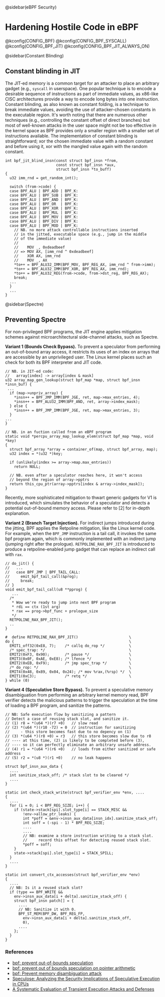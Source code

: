 @sidebar(eBPF Security)
# Hardening Hostile Code in eBPF
@kconfig(CONFIG_BPF)
@kconfig(CONFIG_BPF_SYSCALL)
@kconfig(CONFIG_BPF_JIT)
@kconfig(CONFIG_BPF_JIT_ALWAYS_ON)

@sidebar(Constant Blinding)
## Constant blinding in JIT

The JIT-ed memory is a common target 
for an attacker 
to place an arbitrary gadget 
(e.g., `syscall` in userspace).
One popular technique 
is to encode a desirable sequence of instructions 
as part of immediate values,
as x86-like CISC architectures 
provide a way to encode long bytes
into one instruction.
Constant blinding, 
as also known as constant folding,
is a technique 
to break immediate values,
avoiding the use of attacker-chosen constants
in the executable region.
It's worth noting that
there are numerous other techniques
(e.g., controlling the constant offset of direct branches)
but most of well-known attacks 
in the user space 
might not be too effective 
in the kernel space
as BPF provides only a smaller region 
with a smaller set of instructions available.
The implementation of constant blinding
is straightforward; xor the chosen immediate value 
with a random constant and before using it,
xor with the mangled value again with the random constant.


~~~~{.c}
int bpf_jit_blind_insn(const struct bpf_insn *from,
                       const struct bpf_insn *aux,
                       struct bpf_insn *to_buff)
{
  u32 imm_rnd = get_random_int();

  switch (from->code) {
  case BPF_ALU | BPF_ADD | BPF_K:
  case BPF_ALU | BPF_SUB | BPF_K:
  case BPF_ALU | BPF_AND | BPF_K:
  case BPF_ALU | BPF_OR  | BPF_K:
  case BPF_ALU | BPF_XOR | BPF_K:
  case BPF_ALU | BPF_MUL | BPF_K:
  case BPF_ALU | BPF_MOV | BPF_K:
  case BPF_ALU | BPF_DIV | BPF_K:
  case BPF_ALU | BPF_MOD | BPF_K:
    // NB. no more attack controllable instructions inserted
    // in the jitted, executable space (e.g., jump in the middle
    // of the immediate value)
    //
    //    MOV _, 0xdeadbeef
    // => MOV AX, [imm_rnd ^ 0xdeadbeef]
    //    XOR AX, imm_rnd
    //    MOV _, AX
    *to++ = BPF_ALU32_IMM(BPF_MOV, BPF_REG_AX, imm_rnd ^ from->imm);
    *to++ = BPF_ALU32_IMM(BPF_XOR, BPF_REG_AX, imm_rnd);
    *to++ = BPF_ALU32_REG(from->code, from->dst_reg, BPF_REG_AX);
    break;
  ...
  }
  ...
}
~~~~

@sidebar(Spectre)
## Preventing Spectre

For non-privileged BPF programs,
the JIT engine 
applies mitigation schemes
against microarchitectural side-channel attacks,
such as Spectre.

__Variant 1 (Bounds Check Bypass).__
To prevent a speculator from performing an out-of-bound array access, 
it restricts its uses of an index on arrays that are accessible by 
an unprivileged user. 
The Linux kernel places such an check for
both its BPF interpreter and JIT code.

~~~~{.c}
// NB. in JIT-ed code:
//   array[index] -> array[index & mask]
u32 array_map_gen_lookup(struct bpf_map *map, struct bpf_insn *insn_buf) {
 ...
  if (map->unpriv_array) {
    *insn++ = BPF_JMP_IMM(BPF_JGE, ret, map->max_entries, 4);
    *insn++ = BPF_ALU32_IMM(BPF_AND, ret, array->index_mask);
  } else {
    *insn++ = BPF_JMP_IMM(BPF_JGE, ret, map->max_entries, 3);
  }
...
}

// NB. in an fuction called from an eBPF program
static void *percpu_array_map_lookup_elem(struct bpf_map *map, void *key)
{
  struct bpf_array *array = container_of(map, struct bpf_array, map);
  u32 index = *(u32 *)key;

  if (unlikely(index >= array->map.max_entries))
    return NULL;

  // NB. even after a speculator reaches here, it won't access
  // beyond the region of array->pptrs
  return this_cpu_ptr(array->pptrs[index & array->index_mask]);
}
~~~~

Recently, more sophisticated mitigation to 
thwart generic gadgets for V1
is introduced, 
which simulates the behavior of a speculator 
and detects a potential out-of-bound memory access.
Please refer to [2] for in-depth explanation.

__Variant 2 (Branch Target Injection).__
For indirect jumps introduced during the jitting, 
BPF applies the Retpoline mitigation, 
like the Linux kernel code.
For example, when the `BPF_JMP` instruction is a tail call,
it invokes the same bpf program again,
which is commonly implemented with an indirect jump 
(jumping right after the prologue).
`RETPOLINE_RAX_BPF_JIT` is 
introduced to produce 
a retpoline-enabled jump gadget
that can replace an indirect call with `rax`.

~~~~{.c}
// do_jit() {
//   ...
//   case BPF_JMP | BPF_TAIL_CALL:
//     emit_bpf_tail_call(&prog);
//     break;
// }
void emit_bpf_tail_call(u8 **pprog) {
   ...
  /*
   * Wow we're ready to jump into next BPF program
   * rdi == ctx (1st arg)
   * rax == prog->bpf_func + prologue_size
   */
  RETPOLINE_RAX_BPF_JIT();
  ..
} 
  
#  define RETPOLINE_RAX_BPF_JIT()                       \
do {                                                    \
  EMIT1_off32(0xE8, 7);    /* callq do_rop */           \
  /* spec_trap: */                                      \
  EMIT2(0xF3, 0x90);       /* pause */                  \
  EMIT3(0x0F, 0xAE, 0xE8); /* lfence */                 \
  EMIT2(0xEB, 0xF9);       /* jmp spec_trap */          \
  /* do_rop: */                                         \
  EMIT4(0x48, 0x89, 0x04, 0x24); /* mov %rax,(%rsp) */  \
  EMIT1(0xC3);             /* retq */                   \
} while (0)
~~~~


__Variant 4 (Speculative Store Bypass).__
To prevent a speculative memory disambiguation
from performing an arbitrary kernel memory read,
BPF verifier detects the malicious patterns
to trigger the speculation
at the time of loading a BPF program,
and sanitize the patterns.

~~~~{.c}
// NB: Safe execution flow by sanitizing a pattern
// Detect a case of reusing stack slot, and sanitize it.
// (1) r8 = *(u64 *)(r7 +0)   // slow read
// (2) *(u64 *)(r10 -72) = 0  // instruction for sanitizing
//     - this store becomes fast due to no depency on (1)
// (3) *(u64 *)(r8 +0) = r3   // this store becomes slow due to r8
// ---- at this time, (2) is likely to be completed before (3),
// ---- so it can perfectly eliminate an arbitrary unsafe address.
// (4) r1 = *(u64 *)(r6 +0)   // loads from either sanitized or safe address
// (5) r2 = *(u8 *)(r1 +0)    // no leak happens

struct bpf_insn_aux_data {
  ....
  int sanitize_stack_off; /* stack slot to be cleared */
  ....
}

static int check_stack_write(struct bpf_verifier_env *env, ....
{
  ....
  for (i = 0; i < BPF_REG_SIZE; i++) {
    if (state->stack[spi].slot_type[i] == STACK_MISC &&
        !env->allow_ptr_leaks) {
        int *poff = &env->insn_aux_data[insn_idx].sanitize_stack_off;
        int soff = (-spi - 1) * BPF_REG_SIZE;
        ....
        ....
        // NB: examine a store instruction writing to a stack slot.
        //     record this offset for detecting reused stack slot. 
        *poff = soff;
    }
    state->stack[spi].slot_type[i] = STACK_SPILL;
  }
  ....
}

static int convert_ctx_accesses(struct bpf_verifier_env *env)
{
  ....
  // NB: Is it a reused stack slot?
  if (type == BPF_WRITE &&
    env->insn_aux_data[i + delta].sanitize_stack_off) {
    struct bpf_insn patch[] = {
      ....
      // NB: Sanitize it with 0.
      BPF_ST_MEM(BPF_DW, BPF_REG_FP,
        env->insn_aux_data[i + delta].sanitize_stack_off,
        0),
      ....
    };
  }
}
~~~~

### References
- [bpf: prevent out-of-bounds speculation](https://git.kernel.org/pub/scm/linux/kernel/git/torvalds/linux.git/commit/?id=b2157399cc9898260d6031c5bfe45fe137c1fbe7)
- [bpf: prevent out of bounds speculation on pointer arithmetic](https://git.kernel.org/pub/scm/linux/kernel/git/torvalds/linux.git/commit/?id=979d63d50c0c0f7bc537bf821e056cc9fe5abd38)
- [bpf: Prevent memory disambiguation attack](https://git.kernel.org/pub/scm/linux/kernel/git/torvalds/linux.git/commit/?id=af86ca4e3088fe5eacf2f7e58c01fa68ca067672)
- [Speculose: Analyzing the Security Implications of Speculative Execution in CPUs](https://arxiv.org/pdf/1801.04084.pdf)
- [A Systematic Evaluation of Transient Execution Attacks and Defenses](https://arxiv.org/pdf/1811.05441.pdf)
